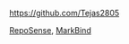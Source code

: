 
<!-- Give link to your github home page -->
<span id="github">https://github.com/Tejas2805</span>

<!-- Give your internal and external projects related to the module -->
<span id="projects">[RepoSense](https://github.com/reposense/RepoSense), [MarkBind](https://github.com/MarkBind/markbind)</span>
